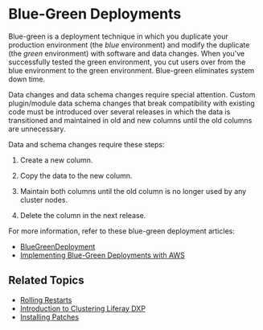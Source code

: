 # Blue-Green Deployments

Blue-green is a deployment technique in which you duplicate your production environment (the *blue* environment) and modify the duplicate (the *green* environment) with software and data changes. When you've successfully tested the green environment, you cut users over from the blue environment to the green environment. Blue-green eliminates system down time.

Data changes and data schema changes require special attention. Custom plugin/module data schema changes that break compatibility with existing code must be introduced over several releases in which the data is transitioned and maintained in old and new columns until the old columns are unnecessary.

Data and schema changes require these steps:

1. Create a new column.

2. Copy the data to the new column.

3. Maintain both columns until the old column is no longer used by any cluster nodes.

4. Delete the column in the next release.

For more information, refer to these blue-green deployment articles:

* [BlueGreenDeployment](http://martinfowler.com/bliki/BlueGreenDeployment.html)
* [Implementing Blue-Green Deployments with AWS](https://www.thoughtworks.com/insights/blog/implementing-blue-green-deployments-aws)

## Related Topics

* [Rolling Restarts](./02-rolling-restarts.md)
* [Introduction to Clustering Liferay DXP](../../02-setting-up-liferay-dxp/configuring-clustering-for-high-availability/01-introduction-to-clustering-liferay-dxp.md)
* [Installing Patches](../10-maintaining-a-liferay-dxp-installation/01-installing-patches.md)
